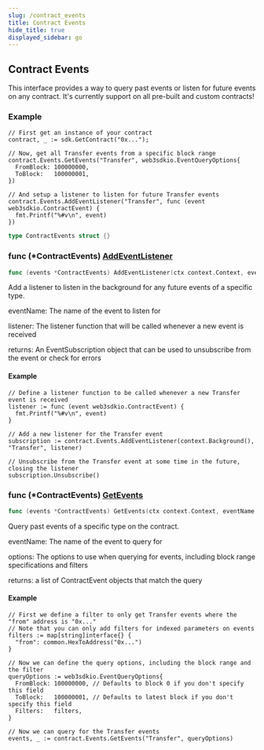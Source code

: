 ```yaml
---
slug: /contract_events
title: Contract Events
hide_title: true
displayed_sidebar: go
---
```


## Contract Events

This interface provides a way to query past events or listen for future events on any contract\. It's currently support on all pre\-built and custom contracts\!

### Example

```
// First get an instance of your contract
contract, _ := sdk.GetContract("0x...");

// Now, get all Transfer events from a specific block range
contract.Events.GetEvents("Transfer", web3sdkio.EventQueryOptions{
  FromBlock: 100000000,
  ToBlock:   100000001,
})

// And setup a listener to listen for future Transfer events
contract.Events.AddEventListener("Transfer", func (event web3sdkio.ContractEvent) {
  fmt.Printf("%#v\n", event)
})
```

```go
type ContractEvents struct {}
```

### func \(\*ContractEvents\) [AddEventListener](https://github.com/web3sdkio/go-sdk/blob/main/web3sdkio/contract_events.go#L95)

```go
func (events *ContractEvents) AddEventListener(ctx context.Context, eventName string, listener func(event ContractEvent)) EventSubscription
```

Add a listener to listen in the background for any future events of a specific type\.

eventName: The name of the event to listen for

listener: The listener function that will be called whenever a new event is received

returns: An EventSubscription object that can be used to unsubscribe from the event or check for errors

#### Example

```
// Define a listener function to be called whenever a new Transfer event is received
listener := func (event web3sdkio.ContractEvent) {
  fmt.Printf("%#v\n", event)
}

// Add a new listener for the Transfer event
subscription := contract.Events.AddEventListener(context.Background(), "Transfer", listener)

// Unsubscribe from the Transfer event at some time in the future, closing the listener
subscription.Unsubscribe()
```

### func \(\*ContractEvents\) [GetEvents](https://github.com/web3sdkio/go-sdk/blob/main/web3sdkio/contract_events.go#L175)

```go
func (events *ContractEvents) GetEvents(ctx context.Context, eventName string, options EventQueryOptions) ([]ContractEvent, error)
```

Query past events of a specific type on the contract\.

eventName: The name of the event to query for

options: The options to use when querying for events, including block range specifications and filters

returns: a list of ContractEvent objects that match the query

#### Example

```
// First we define a filter to only get Transfer events where the "from" address is "0x..."
// Note that you can only add filters for indexed parameters on events
filters := map[string]interface{} {
  "from": common.HexToAddress("0x...")
}

// Now we can define the query options, including the block range and the filter
queryOptions := web3sdkio.EventQueryOptions{
  FromBlock: 100000000, // Defaults to block 0 if you don't specify this field
  ToBlock:   100000001, // Defaults to latest block if you don't specify this field
  Filters:   filters,
}

// Now we can query for the Transfer events
events, _ := contract.Events.GetEvents("Transfer", queryOptions)
```
